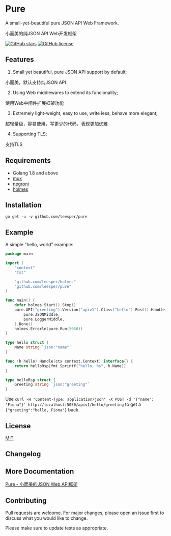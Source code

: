 # Pure

A small-yet-beautiful pure JSON API Web Framework.

小而美的纯JSON API Web开发框架

[![GitHub stars](https://img.shields.io/github/stars/leesper/pure.svg)](https://github.com/leesper/pure/stargazers)
[![GitHub license](https://img.shields.io/github/license/leesper/pure.svg)](https://github.com/leesper/pure)

## Features

1. Small yet beautiful, pure JSON API support by default;

  小而美，默认支持纯JSON API

2. Using Web middlewares to extend its funcionality;

  使用Web中间件扩展框架功能

3. Extremely light-weight, easy to use, write less, behave more elegant;

  超轻量级，容易使用，写更少的代码，表现更加优雅

4. Supporting TLS;

  支持TLS

## Requirements

* Golang 1.8 and above
* [mux](https://github.com/gorilla/mux)
* [negroni](https://github.com/urfave/negroni)
* [holmes](https://github.com/leesper/holmes)

## Installation

`go get -u -v github.com/leesper/pure`

## Example

A simple "hello, world" example:

```go
package main

import (
	"context"
	"fmt"

	"github.com/leesper/holmes"
	"github.com/leesper/pure"
)

func main() {
	defer holmes.Start().Stop()
	pure.API("greeting").Version("apiv1").Class("hello").Post().Handle(hello{}).Use(
		pure.JSONMiddle,
		pure.LoggerMiddle,
	).Done()
	holmes.Errorln(pure.Run(5050))
}

type hello struct {
	Name string `json:"name"`
}

func (h hello) Handle(ctx context.Context) interface{} {
	return helloRsp{fmt.Sprintf("hello, %s", h.Name)}
}

type helloRsp struct {
	Greeting string `json:"greeting"`
}
```
Use `curl -H "Content-Type: application/json" -X POST -d '{"name": "Fiona"}' http://localhost:5050/apiv1/hello/greeting` to get a `{"greeting":"hello, Fiona"}` back.

## License

[MIT](https://choosealicense.com/licenses/mit/)

## Changelog



## More Documentation

[Pure - 小而美的JSON Web API框架](http://www.jianshu.com/p/fe5db94d8f51)

## Contributing

Pull requests are welcome. For major changes, please open an issue first
to discuss what you would like to change.

Please make sure to update tests as appropriate.
